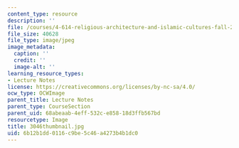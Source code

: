 ```yaml
---
content_type: resource
description: ''
file: /courses/4-614-religious-architecture-and-islamic-cultures-fall-2002/6b12b1dd0116c9be5c46a4273b4b1dc0_3046thumbnail.jpg
file_size: 40628
file_type: image/jpeg
image_metadata:
  caption: ''
  credit: ''
  image-alt: ''
learning_resource_types:
- Lecture Notes
license: https://creativecommons.org/licenses/by-nc-sa/4.0/
ocw_type: OCWImage
parent_title: Lecture Notes
parent_type: CourseSection
parent_uid: 68abeaab-4eff-532c-e858-18d3ffb567bd
resourcetype: Image
title: 3046thumbnail.jpg
uid: 6b12b1dd-0116-c9be-5c46-a4273b4b1dc0
---
```

